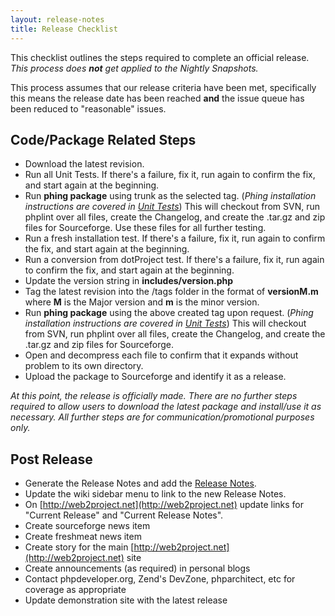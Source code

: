 ```yaml
---
layout: release-notes
title: Release Checklist
---
```


This checklist outlines the steps required to complete an official release.  *This process does **not** get applied to the Nightly Snapshots.*

This process assumes that our release criteria have been met, specifically this means the release date has been reached **and** the issue queue has been reduced to "reasonable" issues.

## Code/Package Related Steps

* Download the latest revision.
* Run all Unit Tests.  If there's a failure, fix it, run again to confirm the fix, and start again at the beginning.
* Run **phing package** using trunk as the selected tag.  (*Phing installation instructions are covered in [Unit Tests](/docs/unit_tests.html)*)  This will checkout from SVN, run phplint over all files, create the Changelog, and create the .tar.gz and zip files for Sourceforge.  Use these files for all further testing.
* Run a fresh installation test.  If there's a failure, fix it, run again to confirm the fix, and start again at the beginning.
* Run a conversion from dotProject test.  If there's a failure, fix it, run again to confirm the fix, and start again at the beginning.
* Update the version string in **includes/version.php**
* Tag the latest revision into the /tags folder in the format of **versionM.m** where **M** is the Major version and **m** is the minor version.
* Run **phing package** using the above created tag upon request.  (*Phing installation instructions are covered in [Unit Tests](/docs/unit_tests.html)*)  This will checkout from SVN, run phplint over all files, create the Changelog, and create the .tar.gz and zip files for Sourceforge.
* Open and decompress each file to confirm that it expands without problem to its own directory.
* Upload the package to Sourceforge and identify it as a release.

*At this point, the release is officially made.  There are no further steps required to allow users to download the latest package and install/use it as necessary.  All further steps are for communication/promotional purposes only.*

## Post Release

* Generate the Release Notes and add the [Release Notes](/release-notes/index.html).
* Update the wiki sidebar menu to link to the new Release Notes.
* On [http://web2project.net](http://web2project.net) update links for "Current Release" and "Current Release Notes".
* Create sourceforge news item
* Create freshmeat news item
* Create story for the main [http://web2project.net](http://web2project.net) site
* Create announcements (as required) in personal blogs
* Contact phpdeveloper.org, Zend's DevZone, phparchitect, etc for coverage as appropriate
* Update demonstration site with the latest release